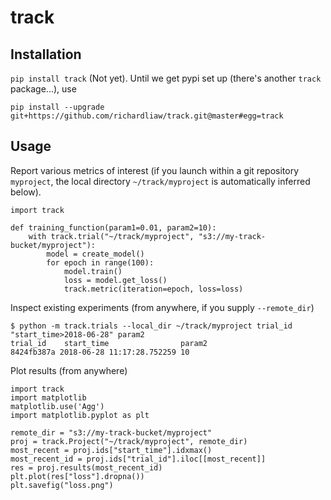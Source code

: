 # track

## Installation

`pip install track` (Not yet). Until we get pypi set up (there's another `track` package...), use

```
pip install --upgrade git+https://github.com/richardliaw/track.git@master#egg=track
```

## Usage

Report various metrics of interest (if you launch within a git repository `myproject`, the local directory `~/track/myproject` is automatically inferred below).

```
import track 

def training_function(param1=0.01, param2=10):
    with track.trial("~/track/myproject", "s3://my-track-bucket/myproject"):
        model = create_model()
        for epoch in range(100):
            model.train()
            loss = model.get_loss()
            track.metric(iteration=epoch, loss=loss)
```
        
Inspect existing experiments (from anywhere, if you supply `--remote_dir`)

```
$ python -m track.trials --local_dir ~/track/myproject trial_id "start_time>2018-06-28" param2
trial_id    start_time                param2
8424fb387a 2018-06-28 11:17:28.752259 10
```

Plot results (from anywhere)

```
import track
import matplotlib
matplotlib.use('Agg')
import matplotlib.pyplot as plt

remote_dir = "s3://my-track-bucket/myproject"
proj = track.Project("~/track/myproject", remote_dir)
most_recent = proj.ids["start_time"].idxmax()
most_recent_id = proj.ids["trial_id"].iloc[[most_recent]]
res = proj.results(most_recent_id)
plt.plot(res["loss"].dropna())
plt.savefig("loss.png")
```
